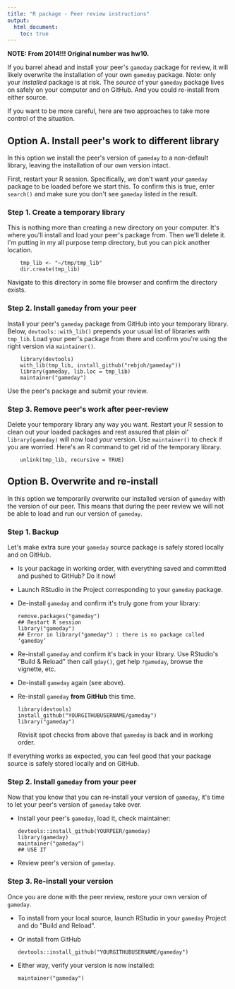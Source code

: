 ```yaml
---
title: "R package - Peer review instructions"
output:
  html_document:
    toc: true
---
```


**NOTE: From 2014!!! Original number was hw10.**

If you barrel ahead and install your peer's `gameday` package for review, it will likely overwrite the installation of your own `gameday` package. Note: only your *installed* package is at risk. The *source* of your `gameday` package lives on safely on your computer and on GitHub. And you could re-install from either source.

If you want to be more careful, here are two approaches to take more control of the situation.

## Option A. Install peer's work to different library

In this option we install the peer's version of `gameday` to a non-default library, leaving the installation of our own version intact.

First, restart your R session. Specifically, we don't want *your* `gameday` package to be loaded before we start this. To confirm this is true, enter `search()` and make sure you don't see `gameday` listed in the result.

### Step 1. Create a temporary library

This is nothing more than creating a new directory on your computer. It's where you'll install and load your peer's package from. Then we'll delete it. I'm putting in my all purpose temp directory, but you can pick another location.

        tmp_lib <- "~/tmp/tmp_lib"
        dir.create(tmp_lib)

Navigate to this directory in some file browser and confirm the directory exists.

### Step 2. Install `gameday` from your peer

Install your peer's `gameday` package from GitHub into your temporary library. Below, `devtools::with_lib()` prepends your usual list of libraries with `tmp_lib`. Load your peer's package from there and confirm you're using the right version via `maintainer()`.

        library(devtools)
        with_lib(tmp_lib, install_github("rebjoh/gameday"))
        library(gameday, lib.loc = tmp_lib)
        maintainer("gameday")

Use the peer's package and submit your review.

### Step 3. Remove peer's work after peer-review

Delete your temporary library any way you want. Restart your R session to clean out your loaded packages and rest assured that plain ol' `library(gameday)` will now load *your* version. Use `maintainer()` to check if you are worried. Here's an R command to get rid of the temporary library.

        unlink(tmp_lib, recursive = TRUE)

## Option B. Overwrite and re-install

In this option we temporarily overwrite our installed version of `gameday` with the version of our peer. This means that during the peer review we will not be able to load and run our version of `gameday`.

### Step 1. Backup

Let's make extra sure your `gameday` source package is safely stored locally and on GitHub.

  * Is your package in working order, with everything saved and committed and pushed to GitHub? Do it now!
  * Launch RStudio in the Project corresponding to your `gameday` package.
  * De-install `gameday` and confirm it's truly gone from your library:

        remove.packages("gameday")
        ## Restart R session
        library("gameday")
        ## Error in library("gameday") : there is no package called ‘gameday’
  * Re-install `gameday` and confirm it's back in your library. Use RStudio's "Build & Reload" then call `gday()`, get help `?gameday`, browse the vignette, etc.
  * De-install `gameday` again (see above).
  * Re-install `gameday` __from GitHub__ this time.

        library(devtools)
        install_github("YOURGITHUBUSERNAME/gameday")
        library("gameday")
    Revisit spot checks from above that `gameday` is back and in working order.

If everything works as expected, you can feel good that your package source is safely stored locally and on GitHub.

### Step 2. Install `gameday` from your peer

Now that you know that you can re-install your version of `gameday`, it's time to let your peer's version of `gameday` take over.

  * Install your peer's `gameday`, load it, check maintainer:

        devtools::install_github(YOURPEER/gameday)
        library(gameday)
        maintainer("gameday")
        ## USE IT

  * Review peer's version of `gameday`.

### Step 3. Re-install your version

Once you are done with the peer review, restore your own version of `gameday`.

  * To install from your local source, launch RStudio in your `gameday` Project and do "Build and Reload".
  * Or install from GitHub
  
        devtools::install_github("YOURGITHUBUSERNAME/gameday")
        
  * Either way, verify your version is now installed:
  
        maintainer("gameday")



